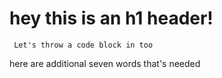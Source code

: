 <h1> hey this is an h1 header! </h1>
<code> Let's throw a code block in too </code>

here are additional seven words that's needed